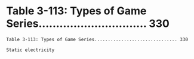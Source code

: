 # Table 3-113: Types of Game Series............................... 330

```
Table 3-113: Types of Game Series............................... 330

Static electricity
```
